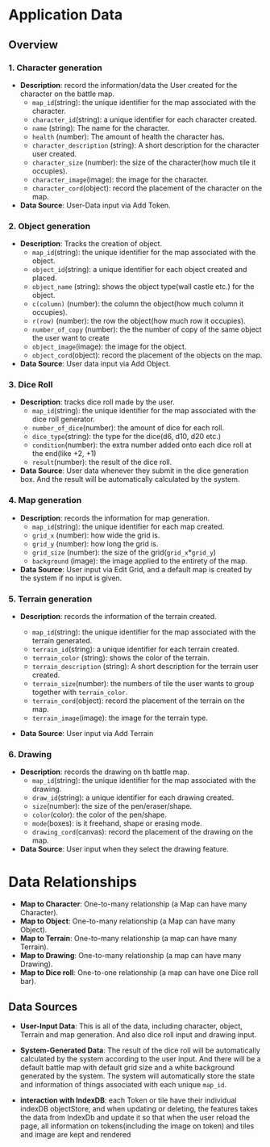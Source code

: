 # Application Data

## Overview

### 1. Character generation

 - **Description**: record the information/data the User created for the character on the battle map.
     - `map_id`(string): the unique identifier for the map associated with the character.
     - `character_id`(string): a unique identifier for each character created.
     - `name` (string): The name for the character.
     - `health` (number): The amount of health the character has.
     - `character_description` (string): A short description for the character user created.
     - `character_size` (number): the size of the character(how much tile it occupies).
     - `character_image`(image): the image for the character.
     - `character_cord`(object): record the placement of the character on the map.
 - **Data Source**: User-Data input via Add Token.

### 2. Object generation

 - **Description**: Tracks the creation of object.
     - `map_id`(string): the unique identifier for the map associated with the object.
     - `object_id`(string): a unique identifier for each object created and placed.
     - `object_name` (string): shows the object type(wall castle etc.) for the object.
     - `c(column)` (number): the column the object(how much column it occupies).
     - `r(row)` (number): the row the object(how much row it occupies).
     - `number_of_copy` (number): the the number of copy of the same object the user want to create
     - `object_image`(image): the image for the object.
     - `object_cord`(object): record the placement of the objects on the map.
 - **Data Source**: User data input via Add Object.

### 3. Dice Roll

 - **Description**: tracks dice roll made by the user.
     - `map_id`(string): the unique identifier for the map associated with the dice roll generator.
     - `number_of_dice`(number): the amount of dice for each roll.
     - `dice_type`(string): the type for the dice(d6, d10, d20 etc.)
     - `condition`(number): the extra number added onto each dice roll at the end(like +2, +1)
     - `result`(number): the result of the dice roll.
 - **Data Source**: User data whenever they submit in the dice generation box. And the result will be automatically calculated by the system.

### 4. Map generation

 - **Description**: records the information for map generation.
     - `map_id`(string): the unique identifier for each map created.
     - `grid_x` (number): how wide the grid is.
     - `grid_y` (number): how long the grid is.
     - `grid_size` (number): the size of the grid(`grid_x`*`grid_y`)
     - `background` (image): the image applied to the entirety of the map.
 - **Data Source**: User input via Edit Grid, and a default map is created by the system if no input is given.

### 5. Terrain generation
 - **Description**: records the information of the terrain created.
     - `map_id`(string): the unique identifier for the map associated with the terrain generated.
     - `terrain_id`(string): a unique identifier for each terrain created.
     - `terrain_color` (string): shows the color of the terrain.
     - `terrain_description` (string): A short description for the terrain user created.
     - `terrain_size`(number): the numbers of tile the user wants to group together with `terrain_color`.
     - `terrain_cord`(object): record the placement of the terrain on the map.
     - `terrain_image`(image): the image for the terrain type.

 - **Data Source**: User input via Add Terrain

### 6. Drawing
 - **Description**: records the drawing on th battle map.
     - `map_id`(string): the unique identifier for the map associated with the drawing.
     - `draw_id`(string): a unique identifier for each drawing created.
     - `size`(number): the size of the pen/eraser/shape.
     - `color`(color): the color of the pen/shape.
     - `mode`(boxes): is it freehand, shape or erasing mode.
     - `drawing_cord`(canvas): record the placement of the drawing on the map.
 - **Data Source**: User input when they select the drawing feature.

# Data Relationships

- **Map to Character**: One-to-many relationship (a Map can have many Character).
- **Map to Object**: One-to-many relationship (a Map can have many Object).
- **Map to Terrain**: One-to-many relationship (a map can have many Terrain).
- **Map to Drawing**: One-to-many relationship (a map can have many Drawing).
- **Map to Dice roll**: One-to-one relationship (a map can have one Dice roll bar).

## Data Sources

- **User-Input Data**: This is all of the data, including character, object, Terrain and map generation.
And also dice roll input and drawing input.

- **System-Generated Data**: 
The result of the dice roll will be automatically calculated by the system according to the user input. 
And there will be a default battle map with default grid size and a white background generated by the system. 
The system will automatically store the state and information of things associated with each unique `map_id`.

- **interaction with IndexDB**: 
each Token or tile have their individual indexDB objectStore, and when updating or deleting, the features takes the data from IndexDb and update it so that when the user reload the page, all information on tokens(including the image on token) and tiles and image are kept and rendered
